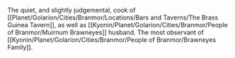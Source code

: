 The quiet, and slightly judgemental, cook of [[Planet/Golarion/Cities/Branmor/Locations/Bars and Taverns/The Brass Guinea Tavern]], as well as [[Kyonin/Planet/Golarion/Cities/Branmor/People of Branmor/Muirnum Brawneyes]] husband. The most observant of [[Kyonin/Planet/Golarion/Cities/Branmor/People of Branmor/Brawneyes Family]].